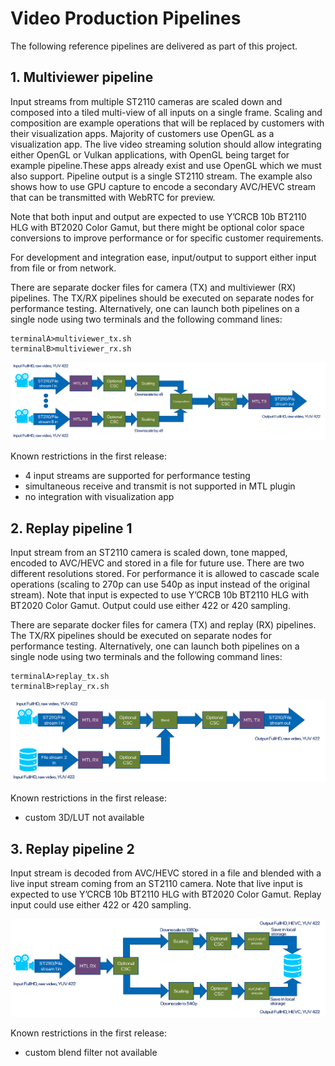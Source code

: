 # Video Production Pipelines

The following reference pipelines are delivered as part of this project.

## 1. Multiviewer pipeline

Input streams from multiple ST2110 cameras are scaled down and composed into a tiled multi-view of all inputs on a single frame. Scaling and composition are example operations that will be replaced by customers with their visualization apps. Majority of customers use OpenGL as a visualization app. The live video streaming solution should allow integrating either OpenGL  or Vulkan applications, with OpenGL being target for example pipeline.These apps already exist and use OpenGL which we must also support. Pipeline output is a single ST2110 stream. The example also shows how to use GPU capture to encode a secondary AVC/HEVC stream that can be transmitted with WebRTC for preview.

Note that both input and output are expected to use Y’CRCB 10b BT2110 HLG with BT2020 Color Gamut, but there might be optional color space conversions to improve performance or for specific customer requirements.

For development and integration ease, input/output to support either input from file or from network.

There are separate docker files for camera (TX) and multiviewer (RX) pipelines. The TX/RX pipelines should be executed on separate nodes for performance testing. Alternatively, one can launch both pipelines on a single node using two terminals and the following command lines:
```
terminalA>multiviewer_tx.sh
terminalB>multiviewer_rx.sh
```

![Multiviewer](../docs/images/multiviewer.png)

Known restrictions in the first release:
- 4 input streams are supported for performance testing
- simultaneous receive and transmit is not supported in MTL plugin
- no integration with visualization app

## 2. Replay pipeline 1

Input stream from an ST2110 camera is scaled down, tone mapped, encoded to AVC/HEVC and stored in a file for future use. There are two different resolutions stored. For performance it is allowed to cascade scale operations (scaling to 270p can use 540p as input instead of the original stream). Note that input is expected to use Y’CRCB 10b BT2110 HLG with BT2020 Color Gamut. Output could use either 422 or 420 sampling.

There are separate docker files for camera (TX) and replay (RX) pipelines. The TX/RX pipelines should be executed on separate nodes for performance testing. Alternatively, one can launch both pipelines on a single node using two terminals and the following command lines:
```
terminalA>replay_tx.sh
terminalB>replay_rx.sh
```

![Replay 1](../docs/images/replay.png)

Known restrictions in the first release:
- custom 3D/LUT not available

## 3. Replay pipeline 2

Input stream is decoded from AVC/HEVC stored in a file and blended with a live input stream coming from an ST2110 camera. Note that live input is expected to use Y’CRCB 10b BT2110 HLG with BT2020 Color Gamut. Replay input could use either 422 or 420 sampling.

![Replay 2](../docs/images/recorder.png)

Known restrictions in the first release:
- custom blend filter not available
